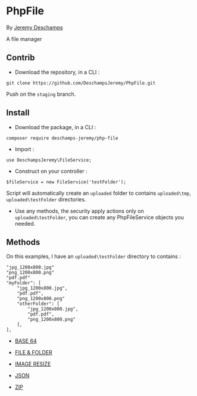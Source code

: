 # PhpFile
By [Jeremy Deschamps](https://www.jddev.net)

A file manager

## Contrib

- Download the repository, in a CLI :
```
git clone https://github.com/DeschampsJeremy/PhpFile.git
```
Push on the `staging` branch.

## Install

- Download the package, in a CLI :
```
composer require deschamps-jeremy/php-file
```

- Import :
```
use DeschampsJeremy\FileService;
```

- Construct on your controller :
```
$fileService = new FileService('testFolder');
```
Script will automatically create an `uploaded` folder to contains `uploaded\tmp`, `uploaded\testFolder` directories.

- Use any methods, the security apply actions only on `uploaded\testFolder`, you can create any PhpFileService objects you needed.

## Methods

On this examples, I have an `uploaded\testFolder` directory to contains :
```
"jpg_1200x800.jpg"
"png_1200x800.png"
"pdf.pdf"
"myFolder": [
    "jpg_1200x800.jpg",
    "pdf.pdf",
    "png_1200x800.png"
    "otherFolder": [
        "jpg_1200x800.jpg",
        "pdf.pdf",
        "png_1200x800.png"
    ],
],
```

- [BASE 64](/wiki/BASE64.md)

- [FILE & FOLDER](/wiki/FILE_AND_FOLDER.md)

- [IMAGE RESIZE](/wiki/IMAGE_RESIZE.md)

- [JSON](/wiki/JSON.md)

- [ZIP](/wiki/ZIP.md)